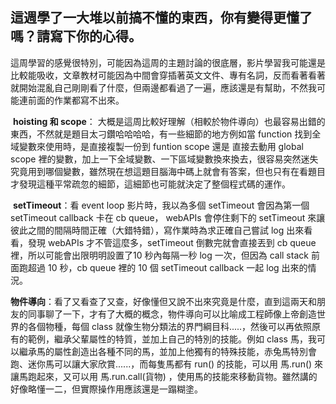 ## 這週學了一大堆以前搞不懂的東西，你有變得更懂了嗎？請寫下你的心得。

​		這周學習的感覺很特別，可能因為這周的主題討論的很底層，影片學習我可能還是比較能吸收，文章教材可能因為中間會穿插著英文文件、專有名詞，反而看著看著就開始混亂自己剛剛看了什麼，但兩邊都看過了一遍，應該還是有幫助，不然我可能連前面的作業都寫不出來。

​		**hoisting 和 scope**： 大概是這周比較好理解（相較於物件導向）也最容易出錯的東西，不然就是題目太刁鑽哈哈哈哈，有一些細節的地方例如當 function 找到全域變數來使用時，是直接複製一份到 funtion scope 還是 直接去動用 global scope 裡的變數，加上一下全域變數、一下區域變數換來換去，很容易突然迷失究竟用到哪個變數，雖然現在想這題目腦海中碼上就會有答案，但也只有在看題目才發現這種平常疏忽的細節，這細節也可能就決定了整個程式碼的運作。

​		**setTimeout**：看 event loop 影片時，我以為多個 setTimeout 會因為第一個  setTimeout callback 卡在 cb queue， webAPIs 會停住剩下的 setTimeout 來讓彼此之間的間隔時間正確（大錯特錯），寫作業時為求正確自己嘗試 log 出來看看，發現 webAPIs 才不管這麼多，setTimeout 倒數完就會直接丟到 cb queue 裡，所以可能會出限明明設置了10 秒內每隔一秒 log 一次，但因為 call stack 前面跑超過 10 秒，cb queue 裡的 10 個 setTimeout callback 一起 log 出來的情況。

​		**物件導向**：看了又看查了又查，好像懂但又說不出來究竟是什麼，直到這兩天和朋友的同事聊了一下，才有了大概的概念，物件導向可以比喻成工程師像上帝創造世界的各個物種，每個 class 就像生物分類法的界門綱目科.....，然後可以再依照原有的範例，繼承父輩屬性的特質，並加上自己的特別的技能。例如 class 馬，我可以繼承馬的屬性創造出各種不同的馬，並加上他獨有的特殊技能，赤兔馬特別會跑、迷你馬可以讓大家欣賞......，而每隻馬都有 run() 的技能，可以用 馬.run() 來讓馬跑起來，又可以用 馬.run.call(貨物) ，使用馬的技能來移動貨物。雖然講的好像略懂一二，但實際操作用應該還是一蹋糊塗。